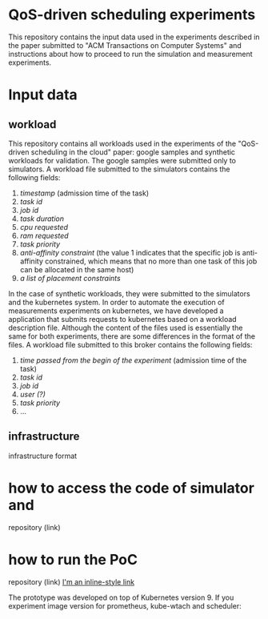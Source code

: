 # QoS-driven scheduling experiments

This repository contains the input data used in the experiments described in the paper submitted to "ACM Transactions on Computer Systems" and instructions about how to proceed to run the simulation and measurement experiments.

# Input data

## workload

This repository contains all workloads used in the experiments of the "QoS-driven scheduling in the cloud" paper: google samples and synthetic workloads for validation. The google samples were submitted only to simulators. A workload file submitted to the simulators contains the following fields: 
1. *timestamp* (admission time of the task)
2. *task id*
3. *job id*
4. *task duration*
5. *cpu requested*
6. *ram requested*
7. *task priority*
8. *anti-affinity constraint* (the value 1 indicates that the specific job is anti-affinity constrained, which means that no more than one task of this job can be allocated in the same host)
9. *a list of placement constraints*

In the case of synthetic workloads, they were submitted to the simulators and the kubernetes system. In order to automate the execution of measurements experiments on kubernetes, we have developed a application that submits requests to kubernetes based on a workload description file. Although the content of the files used is essentially the same for both experiments, there are some differences in the format of the files. A workload file submitted to this broker contains the following fields:
1. *time passed from the begin of the experiment* (admission time of the task)
2. *task id*
3. *job id*
4. *user (?)*
5. *task priority*
6. ...


## infrastructure
infrastructure format

# how to access the code of simulator and 


repository (link)

# how to run the PoC

repository (link)
[I'm an inline-style link](https://www.google.com)

The prototype was developed on top of Kubernetes version 9. If you 
experiment image version for prometheus, kube-wtach and scheduler:
